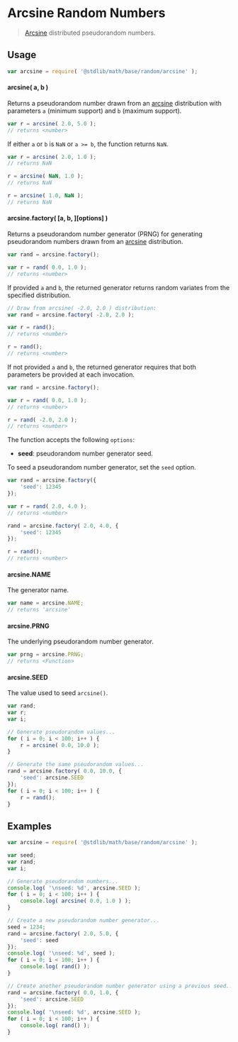 # Arcsine Random Numbers

> [Arcsine][arcsine] distributed pseudorandom numbers.


<section class="usage">

## Usage

``` javascript
var arcsine = require( '@stdlib/math/base/random/arcsine' );
```

#### arcsine( a, b )

Returns a pseudorandom number drawn from an [arcsine][arcsine] distribution with parameters `a` (minimum support) and `b` (maximum support).

``` javascript
var r = arcsine( 2.0, 5.0 );
// returns <number>
```

If either `a` or `b` is `NaN` or `a >= b`, the function returns `NaN`.

``` javascript
var r = arcsine( 2.0, 1.0 );
// returns NaN

r = arcsine( NaN, 1.0 );
// returns NaN

r = arcsine( 1.0, NaN );
// returns NaN
```

#### arcsine.factory( \[a, b, \]\[options\] )

Returns a pseudorandom number generator (PRNG) for generating pseudorandom numbers drawn from an [arcsine][arcsine] distribution.

``` javascript
var rand = arcsine.factory();

var r = rand( 0.0, 1.0 );
// returns <number>
```

If provided `a` and `b`, the returned generator returns random variates from the specified distribution.

``` javascript
// Draw from arcsine( -2.0, 2.0 ) distribution:
var rand = arcsine.factory( -2.0, 2.0 );

var r = rand();
// returns <number>

r = rand();
// returns <number>
```

If not provided `a` and `b`, the returned generator requires that both parameters be provided at each invocation.

``` javascript
var rand = arcsine.factory();

var r = rand( 0.0, 1.0 );
// returns <number>

r = rand( -2.0, 2.0 );
// returns <number>
```

The function accepts the following `options`:

* __seed__: pseudorandom number generator seed.

To seed a pseudorandom number generator, set the `seed` option.

``` javascript
var rand = arcsine.factory({
    'seed': 12345
});

var r = rand( 2.0, 4.0 );
// returns <number>

rand = arcsine.factory( 2.0, 4.0, {
    'seed': 12345
});

r = rand();
// returns <number>
```

#### arcsine.NAME

The generator name.

``` javascript
var name = arcsine.NAME;
// returns 'arcsine'
```

#### arcsine.PRNG

The underlying pseudorandom number generator.

``` javascript
var prng = arcsine.PRNG;
// returns <Function>
```

#### arcsine.SEED

The value used to seed `arcsine()`.

``` javascript
var rand;
var r;
var i;

// Generate pseudorandom values...
for ( i = 0; i < 100; i++ ) {
    r = arcsine( 0.0, 10.0 );
}

// Generate the same pseudorandom values...
rand = arcsine.factory( 0.0, 10.0, {
    'seed': arcsine.SEED
});
for ( i = 0; i < 100; i++ ) {
    r = rand();
}
```

</section>

<!-- /.usage -->


<section class="examples">

## Examples

``` javascript
var arcsine = require( '@stdlib/math/base/random/arcsine' );

var seed;
var rand;
var i;

// Generate pseudorandom numbers...
console.log( '\nseed: %d', arcsine.SEED );
for ( i = 0; i < 100; i++ ) {
    console.log( arcsine( 0.0, 1.0 ) );
}

// Create a new pseudorandom number generator...
seed = 1234;
rand = arcsine.factory( 2.0, 5.0, {
    'seed': seed
});
console.log( '\nseed: %d', seed );
for ( i = 0; i < 100; i++ ) {
    console.log( rand() );
}

// Create another pseudorandom number generator using a previous seed...
rand = arcsine.factory( 0.0, 1.0, {
    'seed': arcsine.SEED
});
console.log( '\nseed: %d', arcsine.SEED );
for ( i = 0; i < 100; i++ ) {
    console.log( rand() );
}
```

</section>

<!-- /.examples -->


<section class="links">

[arcsine]: https://en.wikipedia.org/wiki/Arcsine_distribution

</section>

<!-- /.links -->
